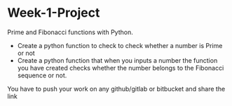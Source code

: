 # Week-1-Project
Prime and Fibonacci functions with Python.

- Create a python function to check to check whether a number is Prime or not
- Create a python function that when you inputs a number the function you have created checks whether the number belongs to the Fibonacci sequence or not. 

You have to push your work on any github/gitlab or bitbucket and share the link
